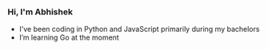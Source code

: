 ### Hi, I'm Abhishek

- I've been coding in Python and JavaScript primarily during my bachelors
- I’m learning Go at the moment
